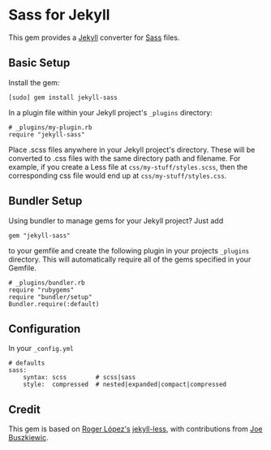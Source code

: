 Sass for Jekyll
===============

This gem provides a [Jekyll](http://github.com/mojombo/jekyll) converter for
[Sass](http://sass-lang.com/) files.

Basic Setup
-----------
Install the gem:

	[sudo] gem install jekyll-sass

In a plugin file within your Jekyll project's `_plugins` directory:

	# _plugins/my-plugin.rb
	require "jekyll-sass"

Place .scss files anywhere in your Jekyll project's directory.  These will be
converted to .css files with the same directory path and filename. For example,
if you create a Less file at `css/my-stuff/styles.scss`, then the corresponding
css file would end up at `css/my-stuff/styles.css`.

Bundler Setup
-------------
Using bundler to manage gems for your Jekyll project? Just add

	gem "jekyll-sass"

to your gemfile and create the following plugin in your projects `_plugins`
directory.  This will automatically require all of the gems specified in your Gemfile.

	# _plugins/bundler.rb
	require "rubygems"
	require "bundler/setup"
	Bundler.require(:default)

Configuration
-------------
In your `_config.yml`

	# defaults
	sass:
	    syntax: scss        # scss|sass
	    style:  compressed  # nested|expanded|compact|compressed

Credit
------
This gem is based on [Roger López's](https://github.com/zroger) [jekyll-less](https://github.com/zroger/jekyll-less), with contributions from [Joe Buszkiewic](https://github.com/zznq).
